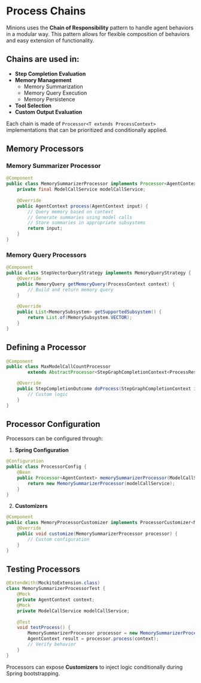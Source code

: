 # Process Chains

Minions uses the **Chain of Responsibility** pattern to handle agent behaviors in a modular way. This pattern allows for flexible composition of behaviors and easy extension of functionality.

## Chains are used in:

- **Step Completion Evaluation**
- **Memory Management**
  - Memory Summarization
  - Memory Query Execution
  - Memory Persistence
- **Tool Selection**
- **Custom Output Evaluation**

Each chain is made of `Processor<T extends ProcessContext>` implementations that can be prioritized and conditionally applied.

## Memory Processors

### Memory Summarizer Processor

```java
@Component
public class MemorySummarizerProcessor implements Processor<AgentContext> {
    private final ModelCallService modelCallService;
    
    @Override
    public AgentContext process(AgentContext input) {
        // Query memory based on context
        // Generate summaries using model calls
        // Store summaries in appropriate subsystems
        return input;
    }
}
```

### Memory Query Processors

```java
@Component
public class StepVectorQueryStrategy implements MemoryQueryStrategy {
    @Override
    public MemoryQuery getMemoryQuery(ProcessContext context) {
        // Build and return memory query
    }
    
    @Override
    public List<MemorySubsystem> getSupportedSubsystem() {
        return List.of(MemorySubsystem.VECTOR);
    }
}
```

## Defining a Processor

```java
@Component
public class MaxModelCallCountProcessor
        extends AbstractProcessor<StepGraphCompletionContext<ProcessResult<StepCompletionOutcome>>, StepCompletionOutcome> {

    @Override
    public StepCompletionOutcome doProcess(StepGraphCompletionContext input) {
        // Custom logic
    }
}
```

## Processor Configuration

Processors can be configured through:

1. **Spring Configuration**
```java
@Configuration
public class ProcessorConfig {
    @Bean
    public Processor<AgentContext> memorySummarizerProcessor(ModelCallService modelCallService) {
        return new MemorySummarizerProcessor(modelCallService);
    }
}
```

2. **Customizers**
```java
@Component
public class MemoryProcessorCustomizer implements ProcessorCustomizer<MemorySummarizerProcessor> {
    @Override
    public void customize(MemorySummarizerProcessor processor) {
        // Custom configuration
    }
}
```

## Testing Processors

```java
@ExtendWith(MockitoExtension.class)
class MemorySummarizerProcessorTest {
    @Mock
    private AgentContext context;
    @Mock
    private ModelCallService modelCallService;
    
    @Test
    void testProcess() {
        MemorySummarizerProcessor processor = new MemorySummarizerProcessor(modelCallService);
        AgentContext result = processor.process(context);
        // Verify behavior
    }
}
```

Processors can expose **Customizers** to inject logic conditionally during Spring bootstrapping.